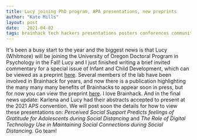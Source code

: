 ```yaml
---
title: Lucy joining PhD program, APA presentations, new preprints
author: "Kate Mills"
layout: post
date:   2021-04-02
tags: brainhack tech hackers presentations posters conferences community
---
```


It's been a busy start to the year and the biggest news is that Lucy (Whitmore) will be joining the University of Oregon Doctoral Program in Psychology in the Fall! Lucy and I just finished writing a brief invited commentary for a special issue of Infant and Child Development, which can be viewed as a preprint [here](https://psyarxiv.com/heqnz). Several members of the lab have been involved in Brainhack for years, and now there is a publication highlighting the many many many benefits of Brainhacks to appear soon in press, but for now you can view the preprint [here](https://psyarxiv.com/rytjq/). I love Brainhack. And in the final news update: Karlena and Lucy had their abstracts accepted to present at the 2021 APS convention. We will post soon the details for how to view these presentations on: <i>Perceived Social Support Predicts feelings of Gratitude for Adolescents during Social Distancing</i> and <i>The Role of Digital Technology Use in Maintaining Social Connections during Social Distancing</i>. Go team!
